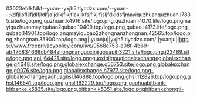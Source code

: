 03023efdkfdkf--yuan--yxjh5.tlycdzx.com/--yuan--;kdfjljsfljlfjdlfjldlfja'jdlkjflkjflakjlkfsjflkjlfjsljfdkldsfjmayiquzhuanquzhuan.l7835.site/logo.png,quzhuan.k4916.site/logo.png,quzhuan.i4070.life/logo.pngmayiquzhuanmayiqubao2qubao.10409.top/logo.png,qubao.i4173.life/logo.png,qubao.14901.top/logo.pngmayiqubao2zhongnanzhongnan.42565.top/logo.png,zhongnan.35900.top/logo.png||yuanju||yxjh5.tlycdzx.com/||yuanju||https://www.freeprivacypolicy.com/live/9568e753-e08f-4b69-ab476834668cb484zhongnanguoxinjigouapih3221.site/logo.png,j23489.site/logo.png,api.j64421.site/logo.pngguoxinjigouglobalexchangeglobalexchange.g4648.site/logo.png,globalexchange.g56753.site/logo.png,globalexchange.g9076.site/logo.png,globalexchange.h7977.site/logo.png-globalexchangegaohuaghsl.146888.top/logo.png,ghsl.112826.top/logo.png,ghsl.146541.top/logo.png,ghsl.162229.top/logo.png-gaohuabitbank-bitbanke.k5835.site/logo.png,bitbank.k5351.site/logo.pngbitbankzhongti-

